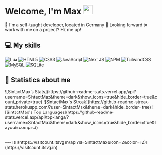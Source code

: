 # Welcome, I'm Max <img src="https://raw.githubusercontent.com/MartinHeinz/MartinHeinz/master/wave.gif" width="30px" height="30px"> 
📍 I'm a self-taught developer, located in Germany 
🚀 Looking forward to work with me on a project? Hit me up!

## 💻 My skills 
![Lua](https://img.shields.io/badge/lua-%232C2D72.svg?style=for-the-badge&logo=lua&logoColor=white) ![HTML5](https://img.shields.io/badge/html5-%23E34F26.svg?style=for-the-badge&logo=html5&logoColor=white) ![CSS3](https://img.shields.io/badge/css3-%231572B6.svg?style=for-the-badge&logo=css3&logoColor=white) ![JavaScript](https://img.shields.io/badge/javascript-%23323330.svg?style=for-the-badge&logo=javascript&logoColor=%23F7DF1E) ![Next JS](https://img.shields.io/badge/Next-black?style=for-the-badge&logo=next.js&logoColor=white) ![NPM](https://img.shields.io/badge/NPM-%23CB3837.svg?style=for-the-badge&logo=npm&logoColor=white) ![TailwindCSS](https://img.shields.io/badge/tailwindcss-%2338B2AC.svg?style=for-the-badge&logo=tailwind-css&logoColor=white) ![MySQL](https://img.shields.io/badge/mysql-4479A1.svg?style=for-the-badge&logo=mysql&logoColor=white) ![SQLite](https://img.shields.io/badge/sqlite-%2307405e.svg?style=for-the-badge&logo=sqlite&logoColor=white) 

## 🌟 Statistics about me
<table>
  ![SintactMax's Stats](https://github-readme-stats.vercel.app/api?username=SintactMax&theme=dark&show_icons=true&hide_border=true&count_private=true)
  ![SintactMax's Streak](https://github-readme-streak-stats.herokuapp.com/?user=SintactMax&theme=dark&hide_border=true)
  ![SintactMax's Top Languages](https://github-readme-stats.vercel.app/api/top-langs/?username=SintactMax&theme=dark&show_icons=true&hide_border=true&layout=compact)
</table>
---
[![](https://visitcount.itsvg.in/api?id=SintactMax&icon=2&color=12)](https://visitcount.itsvg.in)
